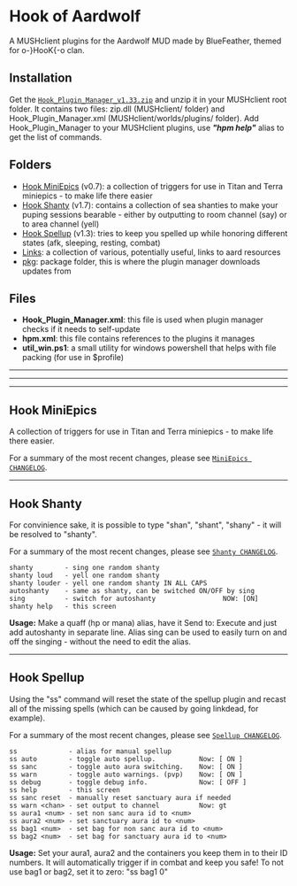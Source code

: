 # Hook of Aardwolf
A MUSHclient plugins for the Aardwolf MUD made by BlueFeather, themed for o-}HooK{-o clan.

## Installation
Get the [`Hook_Plugin_Manager_v1.33.zip`][package_install] and unzip it in your MUSHclient root folder. It contains two files: zip.dll (MUSHclient/ folder) and Hook_Plugin_Manager.xml (MUSHclient/worlds/plugins/ folder). Add Hook_Plugin_Manager to your MUSHclient plugins, use ***"hpm help"*** alias to get the list of commands.

## Folders
* <a href="#hook-miniepics">Hook MiniEpics</a> (v0.7): a collection of triggers for use in Titan and Terra miniepics - to make life there easier
* <a href="#hook-shanty">Hook Shanty</a> (v1.7): contains a collection of sea shanties to make your puping sessions bearable - either by outputting to room channel (say) or to area channel (yell)
* <a href="#hook-spellup">Hook Spellup</a> (v1.3): tries to keep you spelled up while honoring different states (afk, sleeping, resting, combat)
* <a href="Links/LINKS.md">Links</a>: a collection of various, potentially useful, links to aard resources
* <a href="pkg/">pkg</a>: package folder, this is where the plugin manager downloads updates from

## Files
* **Hook_Plugin_Manager.xml**: this file is used when plugin manager checks if it needs to self-update
* **hpm.xml**: this file contains references to the plugins it manages
* **util_win.ps1**: a small utility for windows powershell that helps with file packing (for use in $profile)

*****
*****
*****

## Hook MiniEpics
A collection of triggers for use in Titan and Terra miniepics - to make life there easier.

For a summary of the most recent changes, please see [`MiniEpics CHANGELOG`][changelog_miniepics].

*****

## Hook Shanty
For convinience sake, it is possible to type "shan", "shant", "shany" - it will be resolved to "shanty".

For a summary of the most recent changes, please see [`Shanty CHANGELOG`][changelog_shanty].

    shanty        - sing one random shanty
    shanty loud   - yell one random shanty
    shanty louder - yell one random shanty IN ALL CAPS
    autoshanty    - same as shanty, can be switched ON/OFF by sing
    sing          - switch for autoshanty                 NOW: [ON]
    shanty help   - this screen

**Usage:** Make a quaff (hp or mana) alias, have it Send to: Execute and just add autoshanty in separate line. Alias sing can be used to easily turn on and off the singing - without the need to edit the alias.

*****

## Hook Spellup
Using the "ss" command will reset the state of the spellup plugin and recast all of the missing spells (which can be caused by going linkdead, for example).

For a summary of the most recent changes, please see [`Spellup CHANGELOG`][changelog_spellup].

    ss             - alias for manual spellup
    ss auto        - toggle auto spellup.           Now: [ ON ]
    ss sanc        - toggle auto aura switching.    Now: [ ON ]
    ss warn        - toggle auto warnings. (pvp)    Now: [ ON ]
    ss debug       - toggle debug info.             Now: [ OFF ]
    ss help        - this screen
    ss sanc reset  - manually reset sanctuary aura if needed
    ss warn <chan> - set output to channel          Now: gt
    ss aura1 <num> - set non sanc aura id to <num>
    ss aura2 <num> - set sanctuary aura id to <num>
    ss bag1 <num>  - set bag for non sanc aura id to <num>
    ss bag2 <num>  - set bag for sanctuary aura id to <num>

**Usage:** Set your aura1, aura2 and the containers you keep them in to their ID numbers. It will automatically trigger if in combat and keep you safe!
To not use bag1 or bag2, set it to zero: "ss bag1 0"

<!-- links -->

  [changelog_miniepics]: https://github.com/aardbluefeather/hook/blob/master/Hook_MiniEpics/CHANGELOG.md
  [changelog_shanty]: https://github.com/aardbluefeather/hook/blob/master/Hook_Shanty/CHANGELOG.md
  [changelog_spellup]: https://github.com/aardbluefeather/hook/blob/master/Hook_Spellup/CHANGELOG.md
  [package_install]: https://github.com/aardbluefeather/hook/raw/master/pkg/Hook_Plugin_Manager_v1.33.zip
